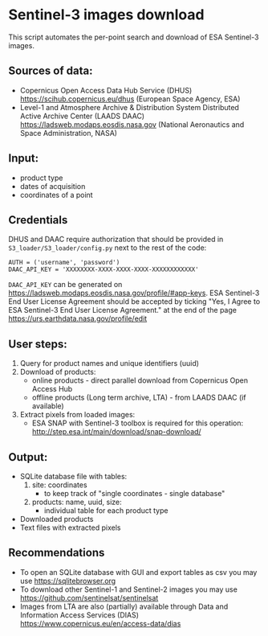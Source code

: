 # Sentinel-3 images download

This script automates the per-point search and download of ESA Sentinel-3 images.

## Sources of data: 
- Copernicus Open Access Data Hub Service (DHUS) https://scihub.copernicus.eu/dhus (European Space Agency, ESA)
- Level-1 and Atmosphere Archive & Distribution System Distributed Active Archive Center (LAADS DAAC) https://ladsweb.modaps.eosdis.nasa.gov (National Aeronautics and Space Administration, NASA)

## Input:
- product type
- dates of acquisition
- coordinates of a point


## Credentials
DHUS and DAAC require authorization  that should be provided in ``S3_loader/S3_loader/config.py`` next to the rest of the code:
```
AUTH = ('username', 'password')
DAAC_API_KEY = 'XXXXXXXX-XXXX-XXXX-XXXX-XXXXXXXXXXXX'
```
``DAAC_API_KEY`` can be generated on https://ladsweb.modaps.eosdis.nasa.gov/profile/#app-keys.
ESA Sentinel-3 End User License Agreement should be accepted by ticking "Yes, I Agree to ESA Sentinel-3 End User License Agreement." at the end of the page https://urs.earthdata.nasa.gov/profile/edit

## User steps:
1. Query for product names and unique identifiers (uuid)
2. Download of products:
	- online products - direct parallel download from Copernicus Open Access Hub
	- offline products (Long term archive, LTA) - from LAADS DAAC (if available)
3. Extract pixels from loaded images:
	- ESA SNAP with Sentinel-3 toolbox is required for this operation: http://step.esa.int/main/download/snap-download/

## Output:
- SQLite database file with tables:
	1. site: coordinates
		- to keep track of "single coordinates - single database"
	2. products: name, uuid, size:
		- individual table for each product type
- Downloaded products
- Text files with extracted pixels


## Recommendations
- To open an SQLite database with GUI and export tables as csv you may use https://sqlitebrowser.org
- To download other Sentinel-1 and Sentinel-2 images you may use https://github.com/sentinelsat/sentinelsat
- Images from LTA are also (partially) available through Data and Information Access Services (DIAS) https://www.copernicus.eu/en/access-data/dias






